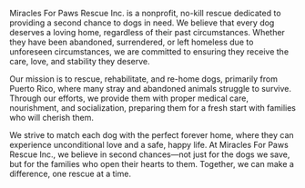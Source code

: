 Miracles For Paws Rescue Inc. is a nonprofit, no-kill rescue dedicated to providing a second chance to dogs in need. 
We believe that every dog deserves a loving home, regardless of their past circumstances. Whether they have been abandoned, 
surrendered, or left homeless due to unforeseen circumstances, we are committed to ensuring they receive the care, love, 
and stability they deserve.

Our mission is to rescue, rehabilitate, and re-home dogs, primarily from Puerto Rico, where many stray and abandoned animals 
struggle to survive. Through our efforts, we provide them with proper medical care, nourishment, and socialization, 
preparing them for a fresh start with families who will cherish them.

We strive to match each dog with the perfect forever home, where they can experience unconditional love and a safe, happy life. 
At Miracles For Paws Rescue Inc., we believe in second chances—not just for the dogs we save, but for the families who open their 
hearts to them. Together, we can make a difference, one rescue at a time.
